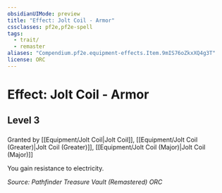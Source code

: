 ```yaml
---
obsidianUIMode: preview
title: "Effect: Jolt Coil - Armor"
cssclasses: pf2e,pf2e-spell
tags:
  - trait/
  - remaster
aliases: "Compendium.pf2e.equipment-effects.Item.9mIS76oZkxXQ4g3T"
license: ORC
---
```

# Effect: Jolt Coil - Armor
## Level 3
### 






Granted by [[Equipment/Jolt Coil|Jolt Coil]], [[Equipment/Jolt Coil (Greater)|Jolt Coil (Greater)]], [[Equipment/Jolt Coil (Major)|Jolt Coil (Major)]]

You gain resistance to electricity.

*Source: Pathfinder Treasure Vault (Remastered)*
*ORC*